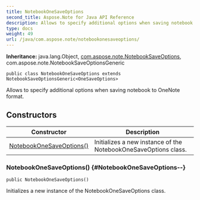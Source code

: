 ```yaml
---
title: NotebookOneSaveOptions
second_title: Aspose.Note for Java API Reference
description: Allows to specify additional options when saving notebook to OneNote format.
type: docs
weight: 49
url: /java/com.aspose.note/notebookonesaveoptions/
---
```


**Inheritance:**
java.lang.Object, [com.aspose.note.NotebookSaveOptions](../../com.aspose.note/notebooksaveoptions), com.aspose.note.NotebookSaveOptionsGeneric
```
public class NotebookOneSaveOptions extends NotebookSaveOptionsGeneric<OneSaveOptions>
```

Allows to specify additional options when saving notebook to OneNote format.
## Constructors

| Constructor | Description |
| --- | --- |
| [NotebookOneSaveOptions()](#NotebookOneSaveOptions--) | Initializes a new instance of the  NotebookOneSaveOptions  class. |
### NotebookOneSaveOptions() {#NotebookOneSaveOptions--}
```
public NotebookOneSaveOptions()
```


Initializes a new instance of the  NotebookOneSaveOptions  class.

